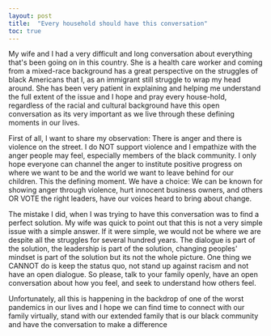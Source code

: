 ```yaml
---
layout: post
title:  "Every household should have this conversation"
toc: true
---
```


My wife and I had a very difficult and long conversation about everything that's been going on in this country. She is a health care worker and coming from a mixed-race background has a great perspective on the struggles of black Americans that I, as an immigrant still struggle to wrap my head around. She has been very patient in explaining and helping me understand the full extent of the issue and I hope and pray every house-hold, regardless of the racial and cultural background have this open conversation as its very important as we live through these defining moments in our lives.

First of all, I want to share my observation: There is anger and there is violence on the street. I do NOT support violence and I empathize with the anger people may feel, especially members of the black community. I only hope everyone can channel the anger to institute positive progress on where we want to be and the world we want to leave behind for our children. This the defining moment. We have a choice: We can be known for showing anger through violence, hurt innocent business owners, and others OR VOTE the right leaders, have our voices heard to bring about change.

The mistake I did, when I was trying to have this conversation was to find a perfect solution. My wife was quick to point out that this is not a very simple issue with a simple answer. If it were simple, we would not be where we are despite all the struggles for several hundred years. The dialogue is part of the solution, the leadership is part of the solution, changing peoples' mindset is part of the solution but its not the whole picture. One thing we CANNOT do is keep the status quo, not stand up against racism and not have an open dialogue. So please, talk to your family openly, have an open conversation about how you feel, and seek to understand how others feel. 

Unfortunately, all this is happening in the backdrop of one of the worst pandemics in our lives and I hope we can find time to connect with our family virtually, stand with our extended family that is our black community and have the conversation to make a difference